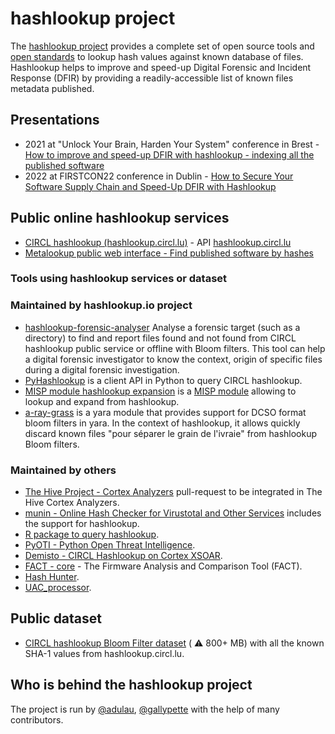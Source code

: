 # hashlookup project

The [hashlookup project](https://github.com/hashlookup) provides a complete set of open source tools and [open standards](https://datatracker.ietf.org/doc/draft-dulaunoy-hashlookup-format/) to lookup hash values against known database of files. Hashlookup helps to improve and speed-up Digital Forensic and Incident Response (DFIR) by providing a readily-accessible list of known files metadata published. 

## Presentations

- 2021 at "Unlock Your Brain, Harden Your System" conference in Brest - [How to improve and speed-up DFIR with hashlookup - indexing all the published software](https://github.com/hashlookup/hashlookup-format/blob/main/slides/2021-Unlock-Your-Brain/main.pdf) 
- 2022 at FIRSTCON22 conference in Dublin - [How to Secure Your Software Supply Chain and Speed-Up DFIR with Hashlookup](https://raw.githubusercontent.com/hashlookup/hashlookup.io/main/slides/20220630-FIRSTCON22-hashlookup.pdf)

## Public online hashlookup services

- [CIRCL hashlookup (hashlookup.circl.lu)](https://www.circl.lu/services/hashlookup/) - API [hashlookup.circl.lu](https://hashlookup.circl.lu/)
- [Metalookup public web interface - Find published software by hashes](https://www.metalookup.com/) 

### Tools using hashlookup services or dataset

### Maintained by hashlookup.io project

- [hashlookup-forensic-analyser](https://github.com/hashlookup/hashlookup-forensic-analyser) Analyse a forensic target (such as a directory) to find and report files found and not found from CIRCL hashlookup public service or offline with Bloom filters. This tool can help a digital forensic investigator to know the context, origin of specific files during a digital forensic investigation.
- [PyHashlookup](https://github.com/hashlookup/PyHashlookup) is a client API in Python to query CIRCL hashlookup.
- [MISP module hashlookup expansion](https://misp.github.io/misp-modules/expansion/#hashlookup) is a [MISP module](https://www.misp-project.org/) allowing to lookup and expand from hashlookup.
- [a-ray-grass](https://github.com/hashlookup/a-ray-grass) is a yara module that provides support for DCSO format bloom filters in yara. In the context of hashlookup, it allows quickly discard known files "pour séparer le grain de l'ivraie" from hashlookup Bloom filters.

### Maintained by others

- [The Hive Project - Cortex Analyzers](https://github.com/TheHive-Project/Cortex-Analyzers/pull/1015) pull-request to be integrated in The Hive Cortex Analyzers.
- [munin - Online Hash Checker for Virustotal and Other Services](https://github.com/Neo23x0/munin) includes the support for hashlookup.
- [R package to query hashlookup](https://github.com/hrbrmstr/hashlookup).
- [PyOTI - Python Open Threat Intelligence](https://github.com/RH-ISAC/PyOTI).
- [Demisto - CIRCL Hashlookup on Cortex XSOAR](https://github.com/demisto/content/tree/30abdb6a7f2f7a9ec3486948df76d34d5a61c792/Packs/CIRCLHashlookup/Integrations/CIRCLEHashlookup).
- [FACT - core](https://github.com/fkie-cad/FACT_core/tree/master/src/plugins/analysis/hashlookup) - The Firmware Analysis and Comparison Tool (FACT).
- [Hash Hunter](https://github.com/mattnotmax/hash_hunter).
- [UAC_processor](https://github.com/timtaylor3/UAC_processor).

## Public dataset

- [CIRCL hashlookup Bloom Filter dataset](https://cra.circl.lu/hashlookup/hashlookup-full.bloom) ( :warning: 800+ MB) with all the known SHA-1 values from hashlookup.circl.lu.

## Who is behind the hashlookup project

The project is run by [@adulau](https://github.com/adulau/), [@gallypette](https://github.com/gallypette) with the help of many contributors.

